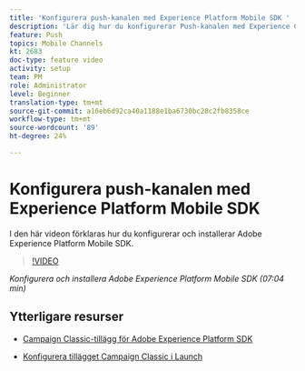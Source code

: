 ```yaml
---
title: 'Konfigurera push-kanalen med Experience Platform Mobile SDK '
description: 'Lär dig hur du konfigurerar Push-kanalen med Experience Cloud Mobile SDK. '
feature: Push
topics: Mobile Channels
kt: 2683
doc-type: feature video
activity: setup
team: PM
role: Administrator
level: Beginner
translation-type: tm+mt
source-git-commit: a16eb6d92ca40a1188e1ba6730bc28c2fb8358ce
workflow-type: tm+mt
source-wordcount: '89'
ht-degree: 24%

---
```



# Konfigurera push-kanalen med Experience Platform Mobile SDK

I den här videon förklaras hur du konfigurerar och installerar Adobe Experience Platform Mobile SDK.

>[!VIDEO](https://video.tv.adobe.com/v/27699?quality=12)

*Konfigurera och installera Adobe Experience Platform Mobile SDK (07:04 min)*

## Ytterligare resurser

* [Campaign Classic-tillägg för Adobe Experience Platform SDK](https://helpx-internal.corp.adobe.com/content/help/en/campaign/kb/acc-aep-extension.html)

* [Konfigurera tillägget Campaign Classic i Launch](https://aep-sdks.gitbook.io/docs/using-mobile-extensions/adobe-campaignclassic)
